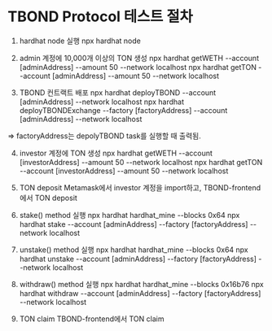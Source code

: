 # TBOND Protocol 테스트 절차

1. hardhat node 실행
npx hardhat node

2. admin 계정에 10,000개 이상의 TON 생성
npx hardhat getWETH --account [adminAddress] --amount 50 --network localhost
npx hardhat getTON --account [adminAddress] --amount 50 --network localhost

3. TBOND 컨트랙트 배포
npx hardhat deployTBOND --account [adminAddress] --network localhost 
npx hardhat deployTBONDExchange --factory [factoryAddress] --account [adminAddress] --network localhost

=> factoryAddress는 depolyTBOND task를 실행할 때 출력됨.

4. investor 계정에 TON 생성
npx hardhat getWETH --account [investorAddress] --amount 50 --network localhost
npx hardhat getTON --account [investorAddress] --amount 50 --network localhost

5. TON deposit
Metamask에서 investor 계정을 import하고, TBOND-frontend에서 TON deposit

6. stake() method 실행
npx hardhat hardhat_mine --blocks 0x64
npx hardhat stake --account [adminAddress] --factory [factoryAddress] --network localhost

7. unstake() method 실행
npx hardhat hardhat_mine --blocks 0x64
npx hardhat unstake --account [adminAddress] --factory [factoryAddress] --network localhost

8. withdraw() method 실행
npx hardhat hardhat_mine --blocks 0x16b76
npx hardhat withdraw --account [adminAddress] --factory [factoryAddress] --network localhost

9. TON claim
TBOND-frontend에서 TON claim